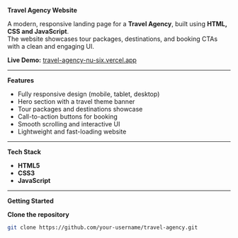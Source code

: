 **Travel Agency Website**

A modern, responsive landing page for a **Travel Agency**, built using **HTML, CSS and JavaScript**.  
The website showcases tour packages, destinations, and booking CTAs with a clean and engaging UI.

 **Live Demo:** [travel-agency-nu-six.vercel.app](https://travel-agency-nu-six.vercel.app/)

---

**Features**
- Fully responsive design (mobile, tablet, desktop)
- Hero section with a travel theme banner
- Tour packages and destinations showcase
- Call-to-action buttons for booking
- Smooth scrolling and interactive UI
- Lightweight and fast-loading website

---

**Tech Stack**
- **HTML5**
- **CSS3**
- **JavaScript**

---

**Getting Started**

**Clone the repository**
```bash
git clone https://github.com/your-username/travel-agency.git

